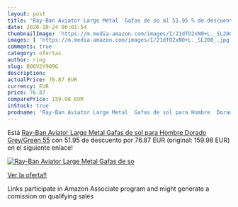 ```yaml
---
layout: post
title: 'Ray-Ban Aviator Large Metal  Gafas de so al 51.95 % de descuento'
date: 2020-10-24 06:01:54
thumbnailImage: 'https://m.media-amazon.com/images/I/21dfO2xN0+L._SL200_.jpg'
images: [ 'https://m.media-amazon.com/images/I/21dfO2xN0+L._SL200_.jpg' ]
comments: true
category: ofertas
author: ring
slug: B00V2Y9O9G
description:
actualPrice: 76.87 EUR
currency: EUR
price: 76.87
comparePrice: 159.98 EUR
inStock: true
prodname: 'Ray-Ban Aviator Large Metal  Gafas de sol para Hombre  Dorado  Grey/Green   55'
---
```


Está [Ray-Ban Aviator Large Metal  Gafas de sol para Hombre  Dorado  Grey/Green   55](https://www.amazon.es/dp/B00V2Y9O9G/?tag=tolees-21) con 51.95 de descuento por 76.87 EUR (original: 159.98 EUR) en el siguiente enlace!

[![Ray-Ban Aviator Large Metal  Gafas de so](https://m.media-amazon.com/images/I/21dfO2xN0+L._SL200_.jpg)](https://www.amazon.es/dp/B00V2Y9O9G/?tag=tolees-21)

[Ver la oferta!!](https://www.amazon.es/dp/B00V2Y9O9G/?tag=tolees-21)

Links participate in Amazon Associate program and might generate a comission on qualifying sales


